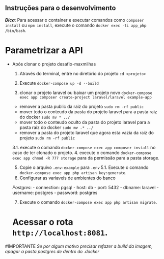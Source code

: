 ## Instruções para o desenvolvimento

***Dica***: Para acessar o container e executar comandos como `composer install` ou `npm install`, execute o comando `docker exec -ti app_php /bin/bash`.

# Parametrizar a API

- Após clonar o projeto desafio-maxmilhas
   1. Através do terminal, entre no diretório do projeto `cd <projeto>`
   2. Execute `docker-compose up -d --build`

   3. clonar o projeto laravel ou baixar um projeto novo `docker-compose exec app composer create-project laravel/laravel example-app`

    - remover a pasta public da raiz do projeto `sudo rm -rf public`
    - mover todo o conteudo da pasta do projeto laravel para a pasta raiz do docker `sudo mv * ../`
    - mover todo o conteudo oculto da pasta do projeto laravel para a pasta raiz do docker `sudo mv .* ../`
    - remover a pasta do projeto laravel que agora esta vazia da raiz do projeto `sudo rm -rf public`

   3.1. execute o comando `docker-compose exec app composer install` no caso de ter clonado o projeto.
   4. execute o comando `docker-compose exec app chmod -R 777 storage` para da permissão para a pasta storage.

   5. Copie o arquivo `.env-example` para `.env`
   5.1. Execute o comando `docker-compose exec app php artisan key:generate`.
   6. Configurar as variaveis de ambientes do banco    
   
   *Postgres*:
      - connection: pgsql
      - host: db
      - port: 5432
      - dbname: laravel
      - username: postgres
      - password: postgres

   7. Execute o comando `docker-compose exec app php artisan migrate`.
   
   # Acessar o rota `http://localhost:8081`.

#IMPORTANTE
*Se por algum motivo precisar refazer a build da imagem, apagar a pasta postgres de dentro do .docker*
